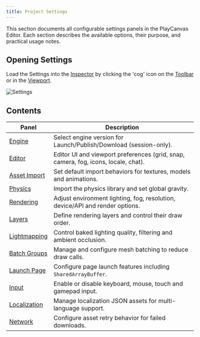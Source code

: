 ```yaml
---
title: Project Settings
---
```


This section documents all configurable settings panels in the PlayCanvas Editor. Each section describes the available options, their purpose, and practical usage notes.

## Opening Settings

Load the Settings into the [Inspector](../inspector) by clicking the 'cog' icon on the [Toolbar](../toolbar) or in the [Viewport](../viewport).

![Settings](/img/user-manual/editor/toolbar/settings.png)

## Contents

| Panel | Description |
| --- | --- |
| [Engine](engine.md) | Select engine version for Launch/Publish/Download (session-only). |
| [Editor](editor.md) | Editor UI and viewport preferences (grid, snap, camera, fog, icons, locale, chat). |
| [Asset Import](asset-import.md) | Set default import behaviors for textures, models and animations. |
| [Physics](physics.md) | Import the physics library and set global gravity. |
| [Rendering](rendering.md) | Adjust environment lighting, fog, resolution, device/API and render options. |
| [Layers](layers.md) | Define rendering layers and control their draw order. |
| [Lightmapping](lightmapping.md) | Control baked lighting quality, filtering and ambient occlusion. |
| [Batch Groups](batch-groups.md) | Manage and configure mesh batching to reduce draw calls. |
| [Launch Page](launch-page.md) | Configure page launch features including `SharedArrayBuffer`. |
| [Input](input.md) | Enable or disable keyboard, mouse, touch and gamepad input. |
| [Localization](localization.md) | Manage localization JSON assets for multi-language support. |
| [Network](network.md) | Configure asset retry behavior for failed downloads. |
